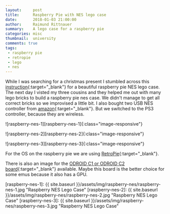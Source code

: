 ```yaml
---
layout:     post
title:      Raspberry Pie with NES lego case
date:       2018-01-03 21:00:00
author:     Raimund Rittnauer
summary:    A lego case for a raspberry pie
categories: misc
thumbnail:  university
comments: true
tags:
 - raspberry pie
 - retropie
 - lego
 - nes
---
```


While I was searching for a christmas present I stumbled across this [instruction][1]{:target="_blank"} for a beautiful raspberry pie NES lego case. The next day I visted my three cousins and they helped me out with many lego bricks to build a raspberry pie nes case. We didn't manage to get all correct bricks so we improvised a little bit. I also bought two USB NES controller from [amazon][2]{:target="_blank"}. But we switched to the PS3 controller, because they are wireless.

![raspberry-nes-1][raspberry-nes-1]{:class="image-responsive"}

![raspberry-nes-2][raspberry-nes-2]{:class="image-responsive"}

![raspberry-nes-3][raspberry-nes-3]{:class="image-responsive"}

For the OS on the raspberry pie we are using [RetroPie][3]{:target="_blank"}.

There is also an image for the [ODROID C1 or ODROID C2 board][4]{:target="_blank"} available. Maybe this board is the better choice for some emus because it also has a GPU.

[1]: https://www.andrerinas.de/tutorials/nespi-like-lego-nes-case-anleitunginstruction.html
[2]: https://www.amazon.de/CSL-Gamepad-Controller-Notebook-Tablet-PC/dp/B077T732M7/ref=sr_1_11?ie=UTF8&qid=1515013142&sr=8-11&keywords=usb+nes+controller
[3]: https://retropie.org.uk/
[4]: https://www.amazon.de/ODROID-C2-Einplatinen-Computer-GHz-QuadCore-RAM/dp/B01CY4V5LC/ref=sr_1_1?ie=UTF8&qid=1515014438&sr=8-1&keywords=ODROID-C2

[raspberry-nes-1]: {{ site.baseurl }}/assets/img/raspberry-nes/raspberry-nes-1.jpg "Raspberry NES Lego Case"
[raspberry-nes-2]: {{ site.baseurl }}/assets/img/raspberry-nes/raspberry-nes-2.jpg "Raspberry NES Lego Case"
[raspberry-nes-3]: {{ site.baseurl }}/assets/img/raspberry-nes/raspberry-nes-3.jpg "Raspberry NES Lego Case"